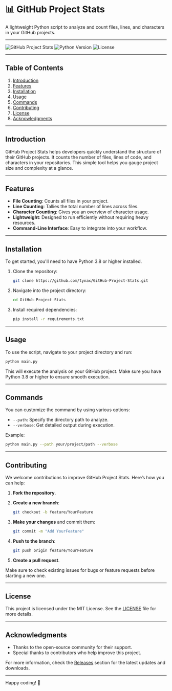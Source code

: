 # 📊 GitHub Project Stats

A lightweight Python script to analyze and count files, lines, and characters in your GitHub projects.

---

![GitHub Project Stats](https://img.shields.io/badge/version-1.0.0-brightgreen.svg) ![Python Version](https://img.shields.io/badge/python-3.8%2B-blue.svg) ![License](https://img.shields.io/badge/license-MIT-yellow.svg)

---

## Table of Contents

1. [Introduction](#introduction)
2. [Features](#features)
3. [Installation](#installation)
4. [Usage](#usage)
5. [Commands](#commands)
6. [Contributing](#contributing)
7. [License](#license)
8. [Acknowledgments](#acknowledgments)

---

## Introduction

GitHub Project Stats helps developers quickly understand the structure of their GitHub projects. It counts the number of files, lines of code, and characters in your repositories. This simple tool helps you gauge project size and complexity at a glance.

---

## Features

- **File Counting**: Counts all files in your project.
- **Line Counting**: Tallies the total number of lines across files.
- **Character Counting**: Gives you an overview of character usage.
- **Lightweight**: Designed to run efficiently without requiring heavy resources.
- **Command-Line Interface**: Easy to integrate into your workflow.

---

## Installation

To get started, you'll need to have Python 3.8 or higher installed. 

1. Clone the repository:

   ```bash
   git clone https://github.com/tynax/GitHub-Project-Stats.git
   ```

2. Navigate into the project directory:

   ```bash
   cd GitHub-Project-Stats
   ```

3. Install required dependencies:

   ```bash
   pip install -r requirements.txt
   ```

---

## Usage

To use the script, navigate to your project directory and run:

```bash
python main.py
```

This will execute the analysis on your GitHub project. Make sure you have Python 3.8 or higher to ensure smooth execution.

---

## Commands

You can customize the command by using various options:

- `--path`: Specify the directory path to analyze.
- `--verbose`: Get detailed output during execution.

Example:

```bash
python main.py --path your/project/path --verbose
```

---

## Contributing

We welcome contributions to improve GitHub Project Stats. Here’s how you can help:

1. **Fork the repository**.
2. **Create a new branch**:
   
   ```bash
   git checkout -b feature/YourFeature
   ```

3. **Make your changes** and commit them:

   ```bash
   git commit -m "Add YourFeature"
   ```

4. **Push to the branch**:

   ```bash
   git push origin feature/YourFeature
   ```

5. **Create a pull request**. 

Make sure to check existing issues for bugs or feature requests before starting a new one.

---

## License

This project is licensed under the MIT License. See the [LICENSE](LICENSE) file for more details.

---

## Acknowledgments

- Thanks to the open-source community for their support.
- Special thanks to contributors who help improve this project.
  
For more information, check the [Releases](https://github.com/tynax/GitHub-Project-Stats/releases) section for the latest updates and downloads.

---

Happy coding! 🎉